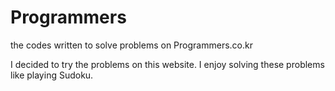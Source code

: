# Programmers
the codes written to solve problems on Programmers.co.kr

I decided to try the problems on this website. I enjoy solving these problems like playing Sudoku.
